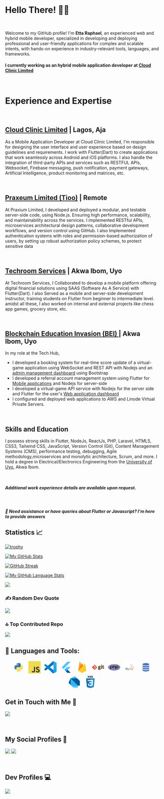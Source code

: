 <!--
Here are some ideas to get you started:

- 🔭 I’m currently working on ...
- 🌱 I’m currently learning ...
- 👯 I’m looking to collaborate on ...
- 🤔 I’m looking for help with ...
- 💬 Ask me about ...
- 📫 How to reach me: ...
- 😄 Pronouns: ...
- ⚡ Fun fact: ...
-->

<h1>Hello There! 👋😎</h1>
<!-- <h3>I'm Etta, Raphael - Software Developer </h3> -->

<br/>
<p>Welcome to my GitHub profile! I'm <b>Etta Raphael</b>, an experienced web and hybrid mobile developer, specialized in developing and deploying professional and user-friendly applications for complex and scalable intents, with hands-on experience in industry-relevant tools, languages, and frameworks.</p>

<h4>I currently working as an hybrid mobile application developer at <a href="https://www.cloudclinic.ng">Cloud Clinic Limited</a></h4>
<br>
<h1>Experience and Expertise</h1>
<br/>

<h2> <a href="https://www.cloudclinic.ng">Cloud Clinic Limited</a> | Lagos, Aja</h2>

<p>As a Mobile Application Developer at Cloud Clinic Limited, I'm responsible for designing the user interface and user experience based on design guidelines and requirements. I work with Flutter(Dart) to create applications that work seamlessly across Android and iOS platforms. I also handle the integration of third-party APIs and services such as RESTFUL APIs, Websocket, Firebase messaging, push notification, payment gateways, Artificial Intelligence, product monitoring and matrices, etc.</p>
<br/>

<h2> <a href="https://hellotioo.com/">Praxeum Limited (Tioo)</a> | Remote </h2>
<p>At Praxium Limited, I developed and deployed a modular, and testable server-side code, using Node.js. Ensuring high performance, scalability, and maintainability across the services. I implemented RESTful APIs, microservices architectural design patterns, collaborative development workflows, and version control using GitHub. I also Implemented authentication systems with roles and permission-based authorization of users, by setting up robust authorization policy schemes, to protect sensitive data
</p>
<br/>

<h2> <a href="https://techroomservices.com/">Techroom Services</a> | Akwa Ibom, Uyo</h2>
<p>At Techroom Services, I Collaborated to develop a mobile platform offering digital financial solutions using SAAS (Software As A Service) with Flutter(Dart). I also Served as a mobile and server-side development instructor, training students on Flutter from beginner to intermediate level. amidst all these, I also worked on internal and external projects like chess app games, grocery store, etc.
</p>

<br/>
<h2><a href="https://beiedu.co/">Blockchain Education Invasion (BEI) </a> | Akwa Ibom, Uyo</h2>
<p>In my role at the Tech Hub,</p> 
<ul>
  <li>
I developed a booking system for real-time score update of a virtual-game application using WebSocket and REST API with Nodejs and an <a href="https://webadmin.smartcryptobet.co/">admin management dashboard</a> using Bootstrap

  </li>
   <li>
  I developed a referral account management system using Flutter for <a href="https://appsenjoy.com/en/WaDm7ZNykYWdtrZ/file">Mobile applications</a>  and Nodejs for server-side
  </li>
<li>
I developed a virtual-game API service with Nodejs for the server side and Flutter for the user's <a href="https://account.smartcryptobet.co/">Web application dashboard</a> </li>
<li>
  I configured and deployed web applications to AWS and Linode Virtual Private Servers.
</li>
</ul>
<br />


<h2>Skills and Education</h2>
<p>I possess strong skills in Flutter, NodeJs, ReactJs, PHP, Laravel, HTML5, CSS3, Tailwind CSS, JavaScript, Version Control (Git), Content Management Systems (CMS), performance testing, debugging, Agile methodology,microservices and monolytic architecture, Scrum, and more.
I hold a degree in Electrical/Electronics Engineering from the <a href="https://uniuyo.edu.ng/">University of Uyo</a>, Akwa Ibom.</p>
<br />

<h5>Additional work experience details are available upon request.</h5>
<br/>

##### 🌱 Need assistance or have queries about Flutter or Javascript? I'm here to provide answers

<h2>Statistics 📈</h2>

[![trophy](https://github-profile-trophy.vercel.app/?username=ralphbetta&theme=onedark)](https://github.com/ryo-ma/github-profile-trophy)

[![My GitHub Stats](https://github-readme-stats.vercel.app/api/?username=ralphbetta&count_private=true&theme=tokyonight&showicons=true)]()

[![GitHub Streak](https://github-readme-streak-stats.herokuapp.com/?user=ralphbetta&theme=dark)](https://git.io/streak-stats)

[![My GitHub Language Stats](https://github-readme-stats.vercel.app/api/top-langs/?username=ralphbetta&langs_count=5&theme=tokyonight)]()

![](https://komarev.com/ghpvc/?username=ralphbetta&color=green)
<br>

### ✍️ Random Dev Quote
![](https://quotes-github-readme.vercel.app/api?type=vetical&theme=radical)

### 🔝 Top Contributed Repo
![](https://github-contributor-stats.vercel.app/api?username=ralphbetta&limit=5&theme=dark&combine_all_yearly_contributions=true)



## 🧰 Languages and Tools:
<p align="center">
<img src="https://raw.githubusercontent.com/github/explore/80688e429a7d4ef2fca1e82350fe8e3517d3494d/topics/python/python.png" alt="Python" height="40" style="vertical-align:top; margin:4px">
<img src="https://raw.githubusercontent.com/github/explore/80688e429a7d4ef2fca1e82350fe8e3517d3494d/topics/javascript/javascript.png" alt="Javascript" height="40" style="vertical-align:top; margin:4px">
<img src="https://raw.githubusercontent.com/github/explore/80688e429a7d4ef2fca1e82350fe8e3517d3494d/topics/visual-studio-code/visual-studio-code.png" alt="VS Code" height="40" style="vertical-align:top; margin:4px">
  <img src="https://raw.githubusercontent.com/github/explore/80688e429a7d4ef2fca1e82350fe8e3517d3494d/topics/flutter/flutter.png" alt="VS Code" height="40" style="vertical-align:top; margin:4px">
  <img src="https://raw.githubusercontent.com/github/explore/80688e429a7d4ef2fca1e82350fe8e3517d3494d/topics/firebase/firebase.png" alt="VS Code" height="40" style="vertical-align:top; margin:4px">
  <img src="https://raw.githubusercontent.com/github/explore/80688e429a7d4ef2fca1e82350fe8e3517d3494d/topics/git/git.png" alt="VS Code" height="40" style="vertical-align:top; margin:4px">
  <img src="https://raw.githubusercontent.com/github/explore/80688e429a7d4ef2fca1e82350fe8e3517d3494d/topics/php/php.png" alt="VS Code" height="40" style="vertical-align:top; margin:4px">
  <img src="https://raw.githubusercontent.com/github/explore/80688e429a7d4ef2fca1e82350fe8e3517d3494d/topics/mysql/mysql.png" alt="VS Code" height="40" style="vertical-align:top; margin:4px">
    <img src="https://raw.githubusercontent.com/github/explore/80688e429a7d4ef2fca1e82350fe8e3517d3494d/topics/sql/sql.png" alt="VS Code" height="40" style="vertical-align:top; margin:4px">
       <img src="https://raw.githubusercontent.com/github/explore/80688e429a7d4ef2fca1e82350fe8e3517d3494d/topics/dart/dart.png" alt="cpp" height="40"
style="vertical-align:top; margin: 4px">
    <img src="https://raw.githubusercontent.com/github/explore/80688e429a7d4ef2fca1e82350fe8e3517d3494d/topics/css/css.png" alt="cpp" height="40"
style="vertical-align:top; margin: 4px">
</p>


<h2>Get in Touch with Me 📩</h2>
<p>
  <a href="mailto:ralphbetta@gmail.com"
    ><img
      src="https://img.shields.io/badge/Gmail-D14836?style=for-the-badge&logo=gmail&logoColor=white"
  /></a>
</p>

<br />

<h2>My Social Profiles 📸</h2>
<p>
  <a href="http://www.linkedin.com/in/raphael-etta-5410a4194"
    ><img
      src="https://img.shields.io/badge/linkedln-E4405F?style=for-the-badge&logo=linkedln&logoColor=white"
  /></a>
  <a href="https://twitter.com/ralphbetta"
    ><img
      src="https://img.shields.io/badge/Twitter-1DA1F2?style=for-the-badge&logo=twitter&logoColor=white"
  /></a>
</p>

<br />

<h2>Dev Profiles 💻</h2>
<p>
  <a href="https://github.com/ralphbetta"
    ><img
      src="https://img.shields.io/badge/GitHub-100000?style=for-the-badge&logo=github&logoColor=white"
  /></a>
</p>
